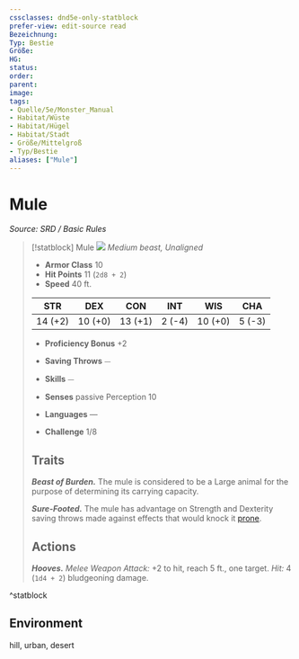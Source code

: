 ```yaml
---
cssclasses: dnd5e-only-statblock
prefer-view: edit-source read
Bezeichnung: 
Typ: Bestie
Größe: 
HG: 
status:
order:
parent:
image: 
tags:
- Quelle/5e/Monster_Manual
- Habitat/Wüste
- Habitat/Hügel
- Habitat/Stadt
- Größe/Mittelgroß
- Typ/Bestie
aliases: ["Mule"]
---
```

# Mule
*Source: SRD / Basic Rules*  

> [!statblock] Mule
> ![](compendium/bestiary/beast/token/mule.png#token)
> *Medium beast, Unaligned*
> 
> - **Armor Class** 10 
> - **Hit Points** 11 (`2d8 + 2`)
> - **Speed** 40 ft.
> 
> |STR|DEX|CON|INT|WIS|CHA|
> |:---:|:---:|:---:|:---:|:---:|:---:|
> |14 (+2)|10 (+0)|13 (+1)| 2 (-4)|10 (+0)| 5 (-3)|
> 
> - **Proficiency Bonus** +2
> - **Saving Throws** ⏤
> - **Skills** ⏤
> - **Senses** passive Perception 10
> 
> - **Languages** —
> - **Challenge** 1/8
> 
> ## Traits
> 
> ***Beast of Burden.*** The mule is considered to be a Large animal for the purpose of determining its carrying capacity.
> 
> ***Sure-Footed.*** The mule has advantage on Strength and Dexterity saving throws made against effects that would knock it [prone](rules/conditions.md#prone).
> 
> ## Actions
> 
> ***Hooves.*** *Melee Weapon Attack:* +2 to hit, reach 5 ft., one target. *Hit:* 4 (`1d4 + 2`) bludgeoning damage.

^statblock

## Environment

hill, urban, desert